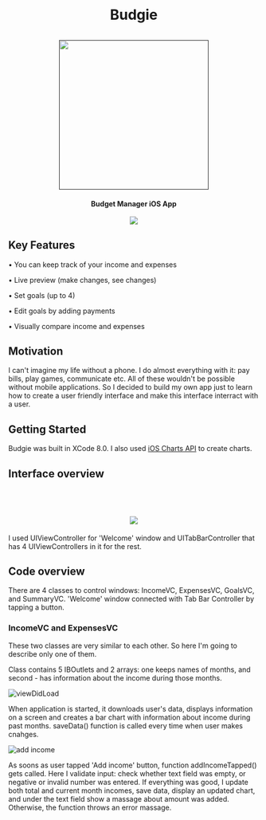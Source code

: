 <h1 align="center">
    <br>
    Budgie
    <br>
    <br>
    <a href=""><img src="https://github.com/angieshu/Budgie/blob/master/img/budgie_intro.gif" width="300"></a>
    <br>
<h4 align="center">
    Budget Manager iOS App
    <br>
    <br>
    <a href=""><img src="https://github.com/angieshu/Budgie/blob/master/img/budgie_screenshots.png"></a>
    <br>
</h4>
</h1>

## Key Features

• You can keep track of your income and expenses

• Live preview (make changes, see changes)

• Set goals (up to 4)

• Edit goals by adding payments

• Visually compare income and expenses


## Motivation

I can't imagine my life without a phone. I do almost everything with it: pay bills, play games, communicate etc. All of these wouldn't be possible without mobile applications. So I decided to build my own app just to learn how to create a user friendly interface and make this interface interract with a user. 

## Getting Started

Budgie was built in XCode 8.0. I also used [iOS Charts API](https://github.com/danielgindi/Charts) to create charts.

## Interface overview

<h1 align="center">
<br>
<a href=""><img src="https://github.com/angieshu/Budgie/blob/master/img/interface.png"></a>
</h1>

I used UIViewController for 'Welcome' window and UITabBarController that has 4 UIViewControllers in it for the rest.

## Code overview

There are 4 classes to control windows: IncomeVC, ExpensesVC, GoalsVC, and SummaryVC. 'Welcome' window connected with Tab Bar Controller by tapping a button.

### IncomeVC and ExpensesVC

These two classes are very similar to each other. So here I'm going to describe only one of them.

Class contains 5 IBOutlets and 2 arrays: one keeps names of months, and second - has information about the income during those months.

![viewDidLoad](https://github.com/angieshu/Budgie/blob/master/img/income_view.png)

When application is started, it downloads user's data, displays information on a screen and creates a bar chart with information about income during past months. saveData() function is called every time when user makes cnahges.

![add income](https://github.com/angieshu/Budgie/blob/master/img/add_income.png)

As soons as user tapped 'Add income' button, function addIncomeTapped() gets called. Here I validate input: check whether text field was empty, or negative or invalid number was entered. If everything was good, I update both total and current month incomes, save data, display an updated chart, and under the text field show a massage about amount was added. Otherwise, the function throws an error massage.







